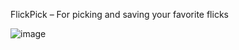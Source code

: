 FlickPick – For picking and saving your favorite flicks

![image](https://github.com/user-attachments/assets/897d32f6-93fa-45be-8752-28ddc4ce7066)


